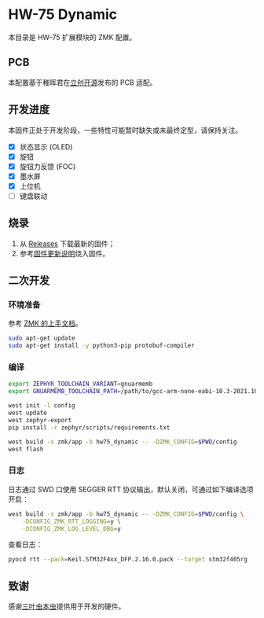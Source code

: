 HW-75 Dynamic
==========

本目录是 HW-75 扩展模块的 ZMK 配置。

## PCB

本配置基于稚晖君在[立创开源](https://oshwhub.com/pengzhihui/b11afae464c54a3e8d0f77e1f92dc7b7)发布的 PCB 适配。

## 开发进度

本固件正处于开发阶段，一些特性可能暂时缺失或未最终定型，请保持关注。

- [x] 状态显示 (OLED)
- [x] 旋钮
- [x] 旋钮力反馈 (FOC)
- [x] 墨水屏
- [x] 上位机
- [ ] 键盘联动

## 烧录

1. 从 [Releases](https://github.com/xingrz/zmk-config_helloword_hw-75/releases/latest) 下载最新的固件；
2. 参考[固件更新说明](https://github.com/xingrz/zmk-config_helloword_hw-75/wiki/%E5%9B%BA%E4%BB%B6%E6%9B%B4%E6%96%B0-(%E6%89%A9%E5%B1%95))烧入固件。

## 二次开发

### 环境准备

参考 [ZMK 的上手文档](https://zmk.dev/docs/development/setup#prerequisites)。

```sh
sudo apt-get update
sudo apt-get install -y python3-pip protobuf-compiler
```

### 编译

```sh
export ZEPHYR_TOOLCHAIN_VARIANT=gnuarmemb
export GNUARMEMB_TOOLCHAIN_PATH=/path/to/gcc-arm-none-eabi-10.3-2021.10

west init -l config
west update
west zephyr-export
pip install -r zephyr/scripts/requirements.txt

west build -s zmk/app -b hw75_dynamic -- -DZMK_CONFIG=$PWD/config
west flash
```

### 日志

日志通过 SWD 口使用 SEGGER RTT 协议输出，默认关闭，可通过如下编译选项开启：

```sh
west build -s zmk/app -b hw75_dynamic -- -DZMK_CONFIG=$PWD/config \
    -DCONFIG_ZMK_RTT_LOGGING=y \
    -DCONFIG_ZMK_LOG_LEVEL_DBG=y
```

查看日志：

```sh
pyocd rtt --pack=Keil.STM32F4xx_DFP.2.16.0.pack --target stm32f405rg
```

## 致谢

感谢[三叶虫本虫](https://space.bilibili.com/21972064)提供用于开发的硬件。
